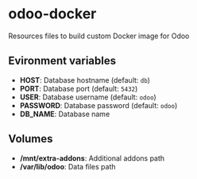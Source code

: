 # odoo-docker
Resources files to build custom Docker image for Odoo

## Evironment variables

- **HOST**: Database hostname (default: `db`)
- **PORT**: Database port (default: `5432`)
- **USER**: Database username (default: `odoo`)
- **PASSWORD**: Database password (default: `odoo`)
- **DB_NAME**: Database name

## Volumes

- **/mnt/extra-addons**: Additional addons path
- **/var/lib/odoo**: Data files path
